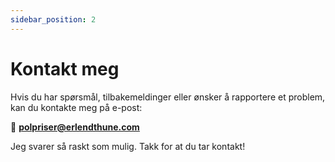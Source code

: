 ```yaml
---
sidebar_position: 2
---
```


# Kontakt meg

Hvis du har spørsmål, tilbakemeldinger eller ønsker å rapportere et problem, kan du kontakte meg på e-post:

📧 **polpriser@erlendthune.com**

Jeg svarer så raskt som mulig. Takk for at du tar kontakt!

